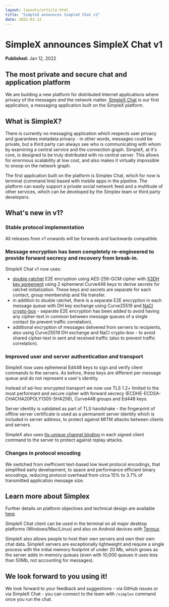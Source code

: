 ```yaml
---
layout: layouts/article.html
title: "SimpleX announces SimpleX Chat v1"
date: 2022-01-12
---
```


# SimpleX announces SimpleX Chat v1

**Published:** Jan 12, 2022

## The most private and secure chat and application platform

We are building a new platform for distributed Internet applications where privacy of the messages _and_ the network matter. [SimpleX Chat](https://github.com/simplex-chat/simplex-chat) is our first application, a messaging application built on the SimpleX platform.

## What is SimpleX?

There is currently no messaging application which respects user privacy and guarantees metadata privacy - in other words, messages could be private, but a third party can always see who is communicating with whom by examining a central service and the connection graph. SimpleX, at it's core, is designed to be truly distributed with no central server. This allows for enormous scalability at low cost, and also makes it virtually impossible to snoop on the network graph.

The first application built on the platform is Simplex Chat, which for now is terminal (command line) based with mobile apps in the pipeline. The platform can easily support a private social network feed and a multitude of other services, which can be developed by the Simplex team or third party developers.

## What's new in v1?

### Stable protocol implementation

All releases from v1 onwards will be forwards and backwards compatible.

### Message encryption has been completely re-engineered to provide forward secrecy and recovery from break-in.

SimpleX Chat v1 now uses:

- [double-ratchet](https://www.signal.org/docs/specifications/doubleratchet/) E2E encryption using AES-256-GCM cipher with [X3DH key agreement](https://www.signal.org/docs/specifications/x3dh/) using 2 ephemeral Curve448 keys to derive secrets for ratchet initialization. These keys and secrets are separate for each contact, group membership and file transfer.
- in addition to double ratchet, there is a separate E2E encryption in each message queue with DH key exchange using Curve25519 and [NaCl crypto-box](https://nacl.cr.yp.to/index.html) - separate E2E encryption has been added to avoid having any cipher-text in common between message queues of a single contact (to prevent traffic correlation).
- additional encryption of messages delivered from servers to recipients, also using Curve25519 DH exchange and NaCl crypto-box - to avoid shared cipher-text in sent and received traffic (also to prevent traffic correlation).

### Improved user and server authentication and transport

SimpleX now uses ephemeral Ed448 keys to sign and verify client commands to the servers. As before, these keys are different per message queue and do not represent a user's identity.

Instead of ad-hoc encrypted transport we now use TLS 1.2+ limited to the most performant and secure cipher with forward secrecy (ECDHE-ECDSA-CHACHA20POLY1305-SHA256), Curve448 groups and Ed448 keys.

Server identity is validated as part of TLS handshake - the fingerprint of offline server certificate is used as a permanent server identity which is included in server address, to protect against MITM attacks between clients and servers.

SimpleX also uses [tls-unique channel binding](https://datatracker.ietf.org/doc/html/rfc5929#section-3) in each signed client command to the server to protect against replay attacks.

### Changes in protocol encoding

We switched from inefficient text-based low level protocol encodings, that simplified early development, to space and performance efficient binary encodings, reducing protocol overhead from circa 15% to 3.7% of transmitted application message size.

## Learn more about Simplex

Further details on platform objectives and technical design are available [here](https://github.com/simplex-chat/simplexmq/blob/master/protocol/overview-tjr.md).

SimpleX Chat client can be used in the terminal on all major desktop platforms (Windows/Mac/Linux) and also on Android devices with [Termux](https://github.com/termux).

SimpleX also allows people to host their own servers and own their own chat data. SimpleX servers are exceptionally lightweight and require a single process with the initial memory footprint of under 20 Mb, which grows as the server adds in-memory queues (even with 10,000 queues it uses less than 50Mb, not accounting for messages).

## We look forward to you using it!

We look forward to your feedback and suggestions - via GitHub issues or via SimpleX Chat - you can connect to the team with `/simplex` command once you run the chat.
